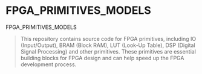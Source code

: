 # FPGA_PRIMITIVES_MODELS
FPGA_PRIMITIVES_MODELS 
> This repository contains source code for FPGA primitives, including IO (Input/Output), BRAM (Block RAM), LUT (Look-Up Table), DSP (Digital Signal Processing) and other primitives. 
These primitives are essential building blocks for FPGA design and can help speed up the FPGA development process.
